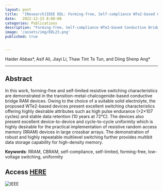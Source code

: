 ```yaml
---
layout: post
title:  "[Research]IEEE EDL: Forming-free, Self-compliance WTe2-based Conductive Bridge RAM with Highly Uniform Multilevel Switching for High-density Memory "
date:   2022-12-23 8:00:00
categories: Publications
description: "Forming-free, Self-compliance WTe2-based Conductive Bridge RAM with Highly Uniform Multilevel Switching for High-density Memory"
image: '/assets/img/EDL23.png'
published: true


---
```


Haider Abbas\*, Asif Ali, Jiayi Li, Thaw Tint Te Tun, and Diing Shenp Ang\*

---

## Abstract

In this work, forming-free and self-limited resistive switching characteristics are demonstrated in the transition-metal-chalcogenide-based conductive bridge RAM devices. Owing to the choice of a suitable solid electrolyte, the proposed WTe2-based devices present excellent switching characteristics offering highly desirable attributes such as high pulse endurance (>2×107 cycles) and stable data retention (10 years at 72°C). The devices also present excellent device-to-device and cycle-to-cycle uniformity which is highly desirable for the practical implementation of resistive random access memory (RRAM) devices in large crossbar arrays. The demonstration of robust and highly repeatable multilevel switching further provides multibit data storage capability for high-density memory. 

**Keywords**: RRAM, CBRAM, self-compliance, self-limited, forming-free, low-voltage switching, uniformity

## Access [HERE](https://ieeexplore.ieee.org/document/9997563)

![IEEE](https://upload.wikimedia.org/wikipedia/commons/thumb/2/21/IEEE_logo.svg/1920px-IEEE_logo.svg.png)
